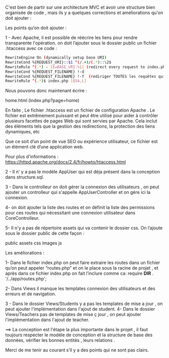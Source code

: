 
C'est bien de partir sur une architecture MVC et avoir une structure bien organisée de code , mais ils y a quelques corrections
et améliorations qu'on doit ajouter :


Les points qu’on doit ajouter :

1 -  Avec Apache, il est possible de réécrire les liens pour rendre transparente l'opération.
on doit l’ajouter sous le dossier public un fichier .htaccess avec ce code :

```bash
RewriteEngine On (dynamically setup base URI)
RewriteCond %{REQUEST_URI}::$1 ^(/.+)/(.*)::\2$
RewriteRule ^(.*) - [E=BASE_URI:%1] (redirect every request to index.php  and give the relative URL in "_url" GET param)
RewriteCond %{REQUEST_FILENAME} !-d
RewriteCond %{REQUEST_FILENAME} !-f  (rediriger TOUTES les requêtes qui mène au dossier dans lequel se trouve le .htaccess vers index.php)
RewriteRule ^(.*)$ index.php [QSA,L]
```


Nous pouvons donc maintenant écrire :

home.html (index.php?page=home)

En faite , Le fichier .htaccess est un fichier de configuration Apache . Le fichier est extrêmement puissant
et peut être utilisé pour aider à contrôler plusieurs facettes de pages Web qui sont servies par Apache.
Cela inclut des éléments tels que la gestion des redirections, la protection des liens dynamiques, etc

Que ce soit d’un point de vue SEO ou expérience utilisateur, ce fichier est un élément clé d’une application web.

Pour plus d’informations :
https://httpd.apache.org/docs/2.4/fr/howto/htaccess.html


2 - Il n' y a pas le modéle AppUser qui est déja présent dans la conception dans structure.sql.

3 - Dans le controlleur on doit gérer la connexion des utilisateurs , on peut ajouter un controlleur qui s'appelle AppUserController 
et on gére ici la connexion.
 
4-  on doit ajouter la liste des routes et on définit  la liste des permissions pour ces routes qui
nécessitant une connexion utilisateur dans CoreControlleur.

5- Il n'y a pas de répertoire assets qui va contenir le dossier css. On l’ajoute sous le dossier public de cette façon :

public
   assets
     css
     images
     js




Les améliorations :

1- Dans le fichier index.php on peut  faire extraire les routes dans un fichier qu’on peut appeler “routes.php”
et on le place sous la racine de projet , et après dans ce fichier index.php on fait l’inclure
comme ca:  require __DIR__ . '/../app/routes.php';

2- Dans Views il manque les templates connexion des utilisateurs et des erreurs et de navigation.

3 - Dans  le dossier Views/Students y a pas les templates  de mise a jour , on peut ajouter l'implémentation dans l'ajout de student.
4- Dans  le dossier Views/Teachers pas de templates de mise ç jour , on peut ajouter l'implémentation dans l'ajout de teacher. 


==> La conception est l'étape la plus importante dans le projet ,
il faut toujours respecter le modéle de conception et la structure de base des données,
vérifier les bonnes entités , leurs relations .


Merci de me tenir au courant s’il y a des points qui ne sont pas clairs. 

